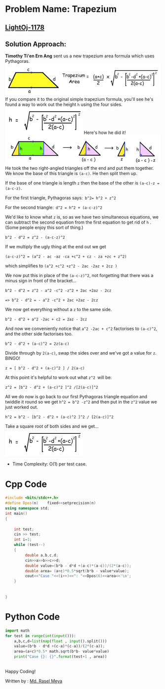 # Problem Name: Trapezium
## [LightOj-1178](https://lightoj.com/problem/trapezium)
## Solution Approach:
**Timothy Ti'en Ern Ang** sent us a new trapezium area formula which uses Pythagoras.<br>
![](trapezium1.jpg)
If you compare it to the original simple trapezium formula, you'll see he's found a way to work out the height `h` using the four sides.<br>
![](trapezium2.jpg)
Here's how he did it!<br>
![](trapezium3.jpg)
He took the two right-angled triangles off the end and put them together. We know the base of this triangle is `(a-c)`. He then split them up.<br>

If the base of one triangle is length `z` then the base of the other is `(a-c)-z = (a-c-z)`.<br>

For the first triangle, Pythagoras says:` b^2= h^2 + z^2`<br>

For the second triangle:` d^2 = h^2 + (a-c-z)^2`<br>

We'd like to know what `z` is, so as we have two simultaneous equations, we can subtract the second equation from the first equation to get rid of `h` . (Some people enjoy this sort of thing.)<br>

`b^2 - d^2 = z^2 - (a-c-z)^2`<br>

If we multiply the ugly thing at the end out we get <br>

`(a-c-z)^2 = (a^2 - ac -az -ca +c^2 + cz - za +zc + z^2)`<br>

which simplifies to 
`(a^2 +c^2 +z^2 - 2ac -2az + 2cz )`<br>

We now put this in place of the `(a-c-z)^2`, not forgetting that there was a minus sign in front of the bracket...<br>

`b^2 - d^2 = z^2 - a^2 -c^2 -z^2 + 2ac +2az - 2cz`<br>

`=> b^2 - d^2 = - a^2 -c^2 + 2ac +2az - 2cz`<br>

We now get everything without a `z` to the same side.<br>

`b^2 - d^2 + a^2 -2ac + c2 = 2az - 2cz`<br>

And now we conveniently notice that `a^2 -2ac + c^2` factorises to `(a-c)^2`, and the other side factorises too.<br>

`b^2 - d^2 + (a-c)^2 = 2z(a-c)`<br>

Divide through by `2(a-c)`, swap the sides over and we've got a value for `z`. BINGO!<br>

`z = [ b^2 - d^2 + (a-c)^2 ] / 2(a-c)`<br>

At this point it's helpful to work out what `z^2 `will be:<br>

`z^2 = [b^2 - d^2 + (a-c)^2 ]^2 /[2(a-c)]^2`<br>

All we do now is go back to our first Pythagoras triangle equation and twiddle it round so we get `h^2 = b^2 -z^2` and then put in the `z^2` value we just worked out.<br>

`h^2 = b^2 - [b^2 - d^2 + (a-c)^2 ]^2 / [2(a-c)]^2`<br>

Take a square root of both sides and we get...<br>
![](trapezium2.jpg)

* Time Complexity: O(1) per test case.
# Cpp Code
```cpp
#include <bits/stdc++.h>
#define Dpos(n)    fixed<<setprecision(n)
using namespace std;
int main()
{
	
	int test;
	cin >> test;
	int i=1;
	while (test--)
	{
	     double a,b,c,d;
	     cin>>a>>b>>c>>d;
	     double value=(b*b - d*d +(a-c)*(a-c))/(2*(a-c));
	     double area= (a+c)*0.5*sqrt(b*b - value*value);
	     cout<<"Case "<<(i++)<<": "<<Dpos(6)<<area<<'\n';
	}

	
}

```
# Python Code
```python
import math
for test in range(int(input())):
    a,b,c,d=list(map(float , input().split()))
    value=(b*b - d*d +(c-a)*(c-a))/(2*(c-a));
    area=(a+c)*0.5* math.sqrt(b*b- value*value)
    print("Case {}: {}".format(test+1 , area))



```

Happy Coding! <br>

Written by : [Md. Rasel Meya](https://www.linkedin.com/in/raselmeya)
